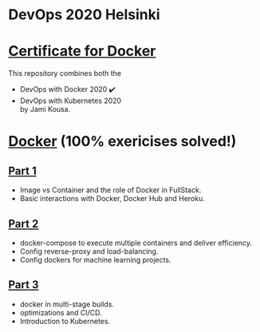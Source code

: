 # DevOps 2020 Helsinki
# [Certificate for Docker](https://studies.cs.helsinki.fi/stats/api/certificate/docker2020/en/bd655e06653684bfd796e19f26800919)

This repository combines both the 
 - DevOps with Docker 2020 :heavy_check_mark:
 - DevOps with Kubernetes 2020 <br />
by Jami Kousa.

# [Docker](https://devopswithdocker.com/) (100% exericises solved!)
## [Part 1](https://github.com/SonTrungTo/DevOps-2020-Helsinki/tree/master/docker_part1)
- Image vs Container and the role of Docker in FullStack.
- Basic interactions with Docker, Docker Hub and Heroku.

## [Part 2](https://github.com/SonTrungTo/DevOps-2020-Helsinki/tree/master/docker_part2)
- docker-compose to execute multiple containers and deliver efficiency.
- Config reverse-proxy and load-balancing.
- Config dockers for machine learning projects.

## [Part 3](https://github.com/SonTrungTo/DevOps-2020-Helsinki/tree/master/docker_part3)
- docker in multi-stage builds.
- optimizations and CI/CD.
- Introduction to Kubernetes.